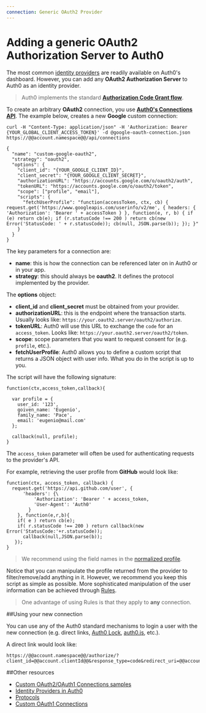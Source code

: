 ```yaml
---
connection: Generic OAuth2 Provider
---
```


# Adding a generic OAuth2 Authorization Server to Auth0

The most common [identity providers](identityproviders) are readily available on Auth0's dashboard. However, you can add any __OAuth2 Authorization Server__ to Auth0 as an identity provider.

> Auth0 implements the standard __[Authorization Code Grant flow](protocols#1)__.

To create an arbitrary __OAuth2__ connection, you use __[Auth0's Connections API](api#!#post--api-connections)__. The example below, creates a new __Google__ custom connection:


```
curl -H "Content-Type: application/json" -H 'Authorization: Bearer {YOUR_GLOBAL_CLIENT_ACCESS_TOKEN}' -d @google-oauth-connection.json https://@@account.namespace@@/api/connections
```

```
{
  "name": "custom-google-oauth2",
  "strategy": "oauth2",
  "options": {
    "client_id": "{YOUR_GOOGLE_CLIENT_ID}",
    "client_secret": "{YOUR_GOOGLE_CLIENT_SECRET}",
    "authorizationURL": "https://accounts.google.com/o/oauth2/auth",
    "tokenURL": "https://accounts.google.com/o/oauth2/token",
    "scope": ["profile", "email"],
    "scripts": {
      "fetchUserProfile": "function(accessToken, ctx, cb) { request.get('https://www.googleapis.com/userinfo/v2/me', { headers: { 'Authorization': 'Bearer ' + accessToken } }, function(e, r, b) { if (e) return cb(e); if (r.statusCode !== 200 ) return cb(new Error('StatusCode: ' + r.statusCode)); cb(null, JSON.parse(b)); }); }"
    }
  }
}
```

The key parameters for a connection are:

* **name**: this is how the connection can be referenced later on in Auth0 or in your app.
* **strategy**: this should always be __oauth2__. It defines the protocol implemented by the provider.

The __options__ object:

* **client_id** and **client_secret** must be obtained from your provider.
* **authorizationURL**: this is the endpoint where the transaction starts. Usually looks like: `https://your.oauth2.server/oauth2/authorize`.
* **tokenURL**: Auth0 will use this URL to exchange the `code` for an `access_token`. Looks like: `https://your.oauth2.server/oauth2/token`.
* **scope**: scope parameters that you want to request consent for (e.g. `profile`, etc.).
* **fetchUserProfile**: Auth0 allows you to define a custom script that returns a JSON object with user info. What you do in the script is up to you.

The script will have the following signature:

```
function(ctx,access_token,callback){

  var profile = {
    user_id: '123',
    goiven_name: 'Eugenio',
    family_name: 'Pace',
    email: 'eugenio@mail.com'
  };

  callback(null, profile);
}

```

The `access_token` parameter will often be used for authenticating requests to the provider's API.

For example, retrieving the user profile from __GitHub__ would look like:

```
function(ctx, access_token, callback) {
  request.get('https://api.github.com/user', {
      'headers': {\
          'Authorization': 'Bearer ' + access_token,
          'User-Agent': 'Auth0'
        }
    }, function(e,r,b){
    if( e ) return cb(e);
    if( r.statusCode !== 200 ) return callback(new Error('StatusCode:'+r.statusCode));
      callback(null,JSON.parse(b));
   });
}
```

> We recommend using the field names in the [normalized profile](/user-profile).

Notice that you can manipulate the profile returned from the provider to filter/remove/add anything in it. However, we recommend you keep this script as simple as possible. More sophisticated manipulation of the user information can be achieved through [Rules](/rules).

>One advantage of using Rules is that they apply to __any__ connection.

##Using your new connection

You can use any of the Auth0 standard mechanisms to login a user with the new connection (e.g. direct links, [Auth0 Lock](lock), [auth0.js](auth0js), etc.).

A direct link would look like:

    https://@@account.namespace@@/authorize/?client_id=@@account.clientId@@&response_type=code&redirect_uri=@@account.callback@@&state=OPAQUE_VALUE&connection=THE_NAME_OF_THE_CONNECTION


##Other resources

* [Custom OAuth2/OAuth1 Connections samples](oauth2-examples)
* [Identity Providers in Auth0](identityproviders)
* [Protocols](protocols)
* [Custom OAuth1 Connections](oauth1)
